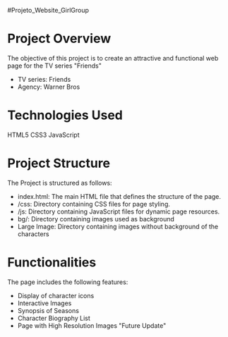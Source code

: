 #Projeto_Website_GirlGroup

# Project Overview
The objective of this project is to create an attractive and functional web page for the TV series "Friends"

- TV series: Friends
- Agency: Warner Bros


# Technologies Used
HTML5
CSS3
JavaScript

# Project Structure
The Project is structured as follows:

- index.html: The main HTML file that defines the structure of the page.
- /css: Directory containing CSS files for page styling.
- /js: Directory containing JavaScript files for dynamic page resources.
- bg/: Directory containing images used as background
- Large Image: Directory containing images without background of the characters

# Functionalities
The page includes the following features:

- Display of character icons
- Interactive Images
- Synopsis of Seasons
- Character Biography List
- Page with High Resolution Images "Future Update"
